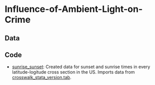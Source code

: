 # Influence-of-Ambient-Light-on-Crime

## Data

## Code
* [sunrise_sunset](https://github.com/ridhika123/Influence-of-Ambient-Light-on-Crime/blob/main/sunrise_sunset.ipynb): Created data for sunset and sunrise times in every latitude-logitude cross section in the US. Imports data from [crosswalk_stata_version.tab](https://github.com/ridhika123/Influence-of-Ambient-Light-on-Crime/blob/main/crosswalk_stata_version.tab).
